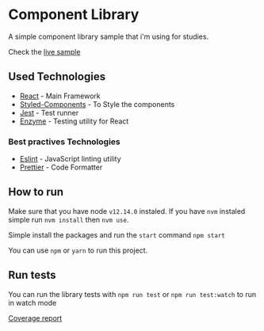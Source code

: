 # Component Library

A simple component library sample that i'm using for studies.

Check the [live sample](https://viegas.github.io/component-library)

## Used Technologies

- [React](https://facebook.github.io/react/) - Main Framework
- [Styled-Components](https://styled-components.com/) - To Style the components
- [Jest](https://jestjs.io/) - Test runner
- [Enzyme](https://enzymejs.github.io/enzyme/) - Testing utility for React

### Best practives Technologies

- [Eslint](https://eslint.org/) - JavaScript linting utility
- [Prettier](https://prettier.io/) - Code Formatter

## How to run

Make sure that you have node `v12.14.0` instaled. If you have `nvm` instaled simple run `nvm install` then `nvm use`.

Simple install the packages and run the `start` command `npm start` 

You can use `npm` or `yarn` to run this project.

## Run tests

You can run the library tests with `npm run test` or `npm run test:watch` to run in watch mode

[Coverage report](https://viegas.github.io/component-library/coverage/lcov-report/)